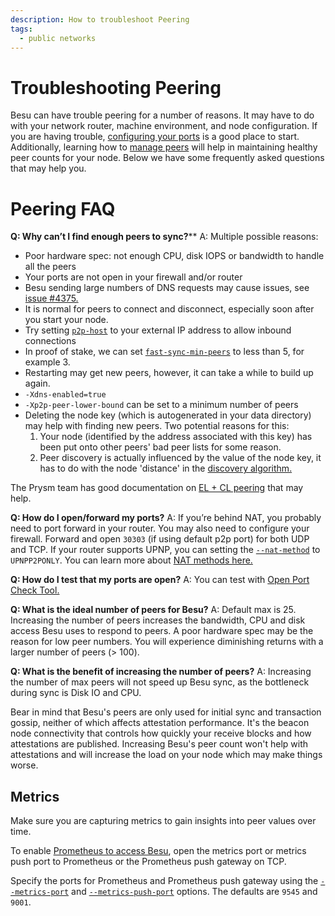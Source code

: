 ```yaml
---
description: How to troubleshoot Peering
tags:
  - public networks
---
```


# Troubleshooting Peering

Besu can have trouble peering for a number of reasons. It may have to do with your network router, machine environment, and node configuration. If you are having trouble, [configuring your ports](../connect/configure-ports.md) is a good place to start. Additionally, learning how to [manage peers](../connect/manage-peers.md) will help in maintaining healthy peer counts for your node. Below we have some frequently asked questions that may help you.

# Peering FAQ

**Q: Why can’t I find enough peers to sync?****
A: Multiple possible reasons:
- Poor hardware spec: not enough CPU, disk IOPS or bandwidth to handle all the peers
- Your ports are not open in your firewall and/or router
- Besu sending large numbers of DNS requests may cause issues, see [issue #4375.](https://github.com/hyperledger/besu/issues/4375)
- It is normal for peers to connect and disconnect, especially soon after you start your node. 
- Try setting [`p2p-host`](../../reference/cli/options.md#p2p-host) to your external IP address to allow inbound connections
- In proof of stake, we can set [`fast-sync-min-peers`](../../reference/cli/options.md#fast-sync-min-peers) to less than 5, for example 3.
- Restarting may get new peers, however, it can take a while to build up again.
- `-Xdns-enabled=true`
- `-Xp2p-peer-lower-bound` can be set to a minimum number of peers
- Deleting the node key (which is autogenerated in your data directory) may help with finding new peers. Two potential reasons for this:
    1. Your node (identified by the address associated with this key) has been put onto other peers' bad peer lists for some reason.
    2. Peer discovery is actually influenced by the value of the node key, it has to do with the node 'distance' in the [discovery algorithm.](https://github.com/ethereum/devp2p/wiki/Discovery-Overview#kademlia)

The Prysm team has good documentation on [EL + CL peering](https://docs.prylabs.network/docs/prysm-usage/p2p-host-ip) that may help.

**Q: How do I open/forward my ports?**
A: If you’re behind NAT, you probably need to port forward in your router. You may also need to configure your firewall. Forward and open `30303` (if using default p2p port) for both UDP and TCP. If your router supports UPNP, you can setting the [`--nat-method`](../../reference/cli/options.md#nat-method) to `UPNPP2PONLY`. You can learn more about [NAT methods here.](../connect/specify-nat.md)

**Q: How do I test that my ports are open?**
A: You can test with [Open Port Check Tool.](https://www.yougetsignal.com/tools/open-ports/)

**Q: What is the ideal number of peers for Besu?**
A: Default max is 25. Increasing the number of peers increases the bandwidth, CPU and disk access Besu uses to respond to peers. A poor hardware spec may be the reason for low peer numbers. You will experience diminishing returns with a larger number of peers (> 100).

**Q: What is the benefit of increasing the number of peers?**
A: Increasing the number of max peers will not speed up Besu sync, as the bottleneck during sync is Disk IO and CPU.

Bear in mind that Besu's peers are only used for initial sync and transaction gossip, neither of which affects attestation performance. It's the beacon node connectivity that controls how quickly your receive blocks and how attestations are published. Increasing Besu's peer count won't help with attestations and will increase the load on your node which may make things worse.

## Metrics

Make sure you are capturing metrics to gain insights into peer values over time.

To enable
[Prometheus to access Besu](../monitor/metrics.md), open
the metrics port or metrics push port to Prometheus or the Prometheus push gateway on TCP.

Specify the ports for Prometheus and Prometheus push gateway using the
[`--metrics-port`](../../reference/cli/options.md#metrics-port) and
[`--metrics-push-port`](../../reference/cli/options.md#metrics-push-port) options. The defaults
are `9545` and `9001`.

